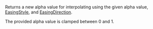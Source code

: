 Returns a new alpha value for interpolating using the given alpha value, [EasingStyle](https://developer.roblox.com/en-us/api-reference/enum/EasingStyle), and [EasingDirection](https://developer.roblox.com/en-us/api-reference/enum/EasingDirection).

The provided alpha value is clamped between 0 and 1.